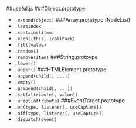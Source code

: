 ##useful.js
###Object.prototype
- `.extend(object)`
###Array.prototype (NodeList)
- `.lastIndex`
- `.contains(item)`
- `.each([this, ]callback)`
- `.fill(value)`
- `.random()`
- `.remove(item)`
###String.protoype
- `.lower()`
- `.upper()`
###HTMLElement.prototype
- `.append(child[, ...])`
- `.empty()`
- `.prepend(child[, ...])`
- `.set(attribute[, value])`
- `.unset(attribute)`
###EventTarget.prototype
- `.on(type, listener[, useCapture])`
- `.off(type, listener[, useCapture])`
- `.dispatch(event)`
